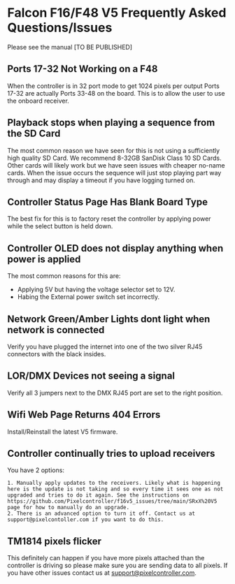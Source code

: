 # Falcon F16/F48 V5 Frequently Asked Questions/Issues

Please see the manual [TO BE PUBLISHED]

## Ports 17-32 Not Working on a F48

When the controller is in 32 port mode to get 1024 pixels per output Ports 17-32 are actually Ports 33-48 on the board. This is to allow the user to use the onboard receiver.

## Playback stops when playing a sequence from the SD Card

The most common reason we have seen for this is not using a sufficiently high quality SD Card. We recommend 8-32GB SanDisk Class 10 SD Cards. Other cards will likely work but we have seen issues with cheaper no-name cards. When the issue occurs the sequence will just stop playing part way through and may display a timeout if you have logging turned on.

## Controller Status Page Has Blank Board Type

The best fix for this is to factory reset the controller by applying power while the select button is held down.

## Controller OLED does not display anything when power is applied

The most common reasons for this are:

- Applying 5V but having the voltage selector set to 12V.
- Habing the External power switch set incorrectly.

## Network Green/Amber Lights dont light when network is connected

Verify you have plugged the internet into one of the two silver RJ45 connectors with the black insides.

## LOR/DMX Devices not seeing a signal

Verify all 3 jumpers next to the DMX RJ45 port are set to the right position.

## Wifi Web Page Returns 404 Errors

Install/Reinstall the latest V5 firmware.

## Controller continually tries to upload receivers

You have 2 options:

    1. Manually apply updates to the receivers. Likely what is happening here is the update is not taking and so every time it sees one as not upgraded and tries to do it again. See the instructions on https://github.com/Pixelcontroller/f16v5_issues/tree/main/SRxX%20V5 page for how to manually do an upgrade.
    2. There is an advanced option to turn it off. Contact us at support@pixelcontoller.com if you want to do this.

## TM1814 pixels flicker

This definitely can happen if you have more pixels attached than the controller is driving so please make sure you are sending data to all pixels.
If you have other issues contact us at support@pixelcontroller.com.

